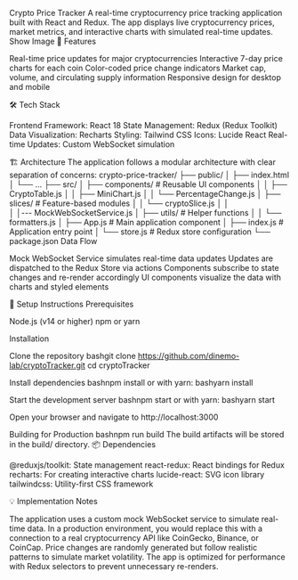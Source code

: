 Crypto Price Tracker
A real-time cryptocurrency price tracking application built with React and Redux. The app displays live cryptocurrency prices, market metrics, and interactive charts with simulated real-time updates.
Show Image
🚀 Features

Real-time price updates for major cryptocurrencies
Interactive 7-day price charts for each coin
Color-coded price change indicators
Market cap, volume, and circulating supply information
Responsive design for desktop and mobile

🛠️ Tech Stack

Frontend Framework: React 18
State Management: Redux (Redux Toolkit)
Data Visualization: Recharts
Styling: Tailwind CSS
Icons: Lucide React
Real-time Updates: Custom WebSocket simulation

🏗️ Architecture
The application follows a modular architecture with clear separation of concerns:
crypto-price-tracker/
├── public/
│   ├── index.html
│   └── ...
├── src/
│   ├── components/     # Reusable UI components
│   │   ├── CryptoTable.js
│   │   ├── MiniChart.js
│   │   └── PercentageChange.js
│   ├── slices/       # Feature-based modules
│   │   └── cryptoSlice.js
│   │       
│   │--- MockWebSocketService.js
│   ├── utils/          # Helper functions
│   │   └── formatters.js
│   ├── App.js          # Main application component
│   ├── index.js        # Application entry point
│   └── store.js        # Redux store configuration
└── package.json
Data Flow

Mock WebSocket Service simulates real-time data updates
Updates are dispatched to the Redux Store via actions
Components subscribe to state changes and re-render accordingly
UI components visualize the data with charts and styled elements

🔧 Setup Instructions
Prerequisites

Node.js (v14 or higher)
npm or yarn

Installation

Clone the repository
bashgit clone https://github.com/dinemo-lab/cryptoTracker.git
cd cryptoTracker

Install dependencies
bashnpm install
or with yarn:
bashyarn install

Start the development server
bashnpm start
or with yarn:
bashyarn start

Open your browser and navigate to http://localhost:3000

Building for Production
bashnpm run build
The build artifacts will be stored in the build/ directory.
📦 Dependencies

@reduxjs/toolkit: State management
react-redux: React bindings for Redux
recharts: For creating interactive charts
lucide-react: SVG icon library
tailwindcss: Utility-first CSS framework

💡 Implementation Notes

The application uses a custom mock WebSocket service to simulate real-time data. In a production environment, you would replace this with a connection to a real cryptocurrency API like CoinGecko, Binance, or CoinCap.
Price changes are randomly generated but follow realistic patterns to simulate market volatility.
The app is optimized for performance with Redux selectors to prevent unnecessary re-renders.
